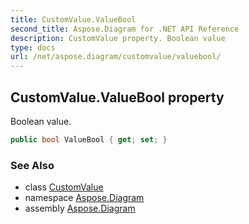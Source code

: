 ```yaml
---
title: CustomValue.ValueBool
second_title: Aspose.Diagram for .NET API Reference
description: CustomValue property. Boolean value
type: docs
url: /net/aspose.diagram/customvalue/valuebool/
---
```

## CustomValue.ValueBool property

Boolean value.

```csharp
public bool ValueBool { get; set; }
```

### See Also

* class [CustomValue](../)
* namespace [Aspose.Diagram](../../customvalue/)
* assembly [Aspose.Diagram](../../../)


